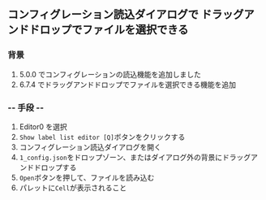 ## コンフィグレーション読込ダイアログで ドラッグアンドドロップでファイルを選択できる

### 背景

1.  5.0.0 でコンフィグレーションの読込機能を追加しました
2.  6.7.4 でドラッグアンドドロップでファイルを選択できる機能を追加

### -- 手段 --

1.  Editor0 を選択
2.  `Show label list editor [Q]`ボタンをクリックする
3.  コンフィグレーション読込ダイアログを開く
4.  `1_config.json`をドロップゾーン、またはダイアログ外の背景にドラッグアンドドロップする
5.  `Open`ボタンを押して、ファイルを読み込む
6.  パレットに`Cell`が表示されること

